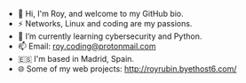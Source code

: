 - 👋  Hi, I'm Roy, and welcome to my GitHub bio.
- ⚡ Networks, Linux and coding are my passions.
- 🌱 I’m currently learning cybersecurity and Python.
- 📫 Email: roy.coding@protonmail.com
- 🇪🇸 I'm based in Madrid, Spain.
- 🌐 Some of my web projects: http://royrubin.byethost6.com/
